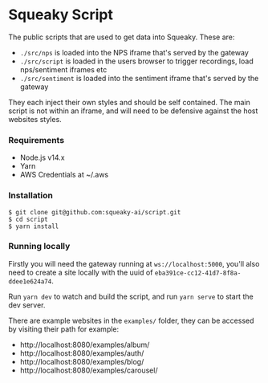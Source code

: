 # Squeaky Script

The public scripts that are used to get data into Squeaky. These are:

- `./src/nps` is loaded into the NPS iframe that's served by the gateway
- `./src/script` is loaded in the users browser to trigger recordings, load nps/sentiment iframes etc
- `./src/sentiment` is loaded into the sentiment iframe that's served by the gateway

They each inject their own styles and should be self contained. The main script is not within an iframe, and will need to be defensive against the host websites styles.

### Requirements
- Node.js v14.x
- Yarn
- AWS Credentials at ~/.aws

### Installation
```shell
$ git clone git@github.com:squeaky-ai/script.git
$ cd script
$ yarn install
```

### Running locally
Firstly you will need the gateway running at `ws://localhost:5000`, you'll also need to create a site locally with the uuid of `eba391ce-cc12-41d7-8f8a-ddee1e624a74`.

Run `yarn dev` to watch and build the script, and run `yarn serve` to start the dev server.

There are example websites in the `examples/` folder, they can be accessed by visiting their path for example:
- http://localhost:8080/examples/album/
- http://localhost:8080/examples/auth/
- http://localhost:8080/examples/blog/
- http://localhost:8080/examples/carousel/
